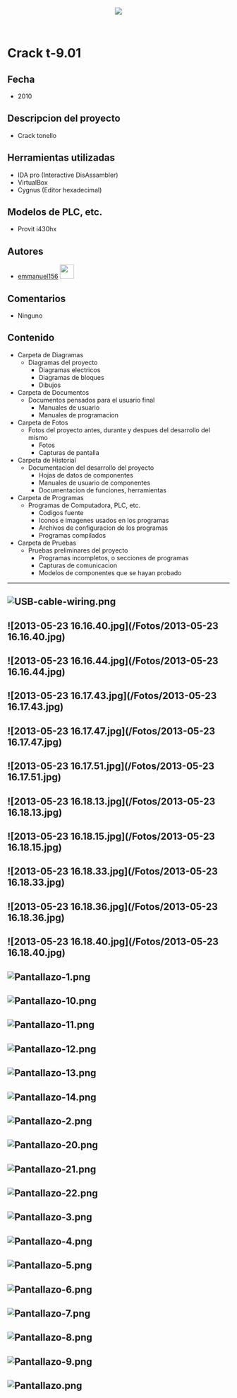 <br/>
<p align="center">
  <img src="https://avatars2.githubusercontent.com/u/15052789?v=3&s=200">
</p>
<br/>

# Crack t-9.01

## Fecha
* 2010

## Descripcion del proyecto
* Crack tonello

## Herramientas utilizadas
* IDA pro (Interactive DisAssambler)
* VirtualBox
* Cygnus (Editor hexadecimal)

## Modelos de PLC, etc.
* Provit i430hx

## Autores
* <a href="http://www.github.com/emmanuel156">emmanuel156</a> <img src="https://avatars0.githubusercontent.com/u/15036095?v=3" height="32" width="32">

## Comentarios
* Ninguno

## Contenido
* Carpeta de Diagramas
	* Diagramas del proyecto
		* Diagramas electricos
		* Diagramas de bloques
		* Dibujos
* Carpeta de Documentos
	* Documentos pensados para el usuario final
		* Manuales de usuario
		* Manuales de programacion
* Carpeta de Fotos
	* Fotos del proyecto antes, durante y despues del desarrollo del mismo
		* Fotos
		* Capturas de pantalla
* Carpeta de Historial
	* Documentacion del desarrollo del proyecto
		* Hojas de datos de componentes
		* Manuales de usuario de componentes
		* Documentacion de funciones, herramientas
* Carpeta de Programas
	* Programas de Computadora, PLC, etc. 
		* Codigos fuente
		* Iconos e imagenes usados en los programas
		* Archivos de configuracion de los programas
		* Programas compilados
* Carpeta de Pruebas
	* Pruebas preliminares del proyecto
		* Programas incompletos, o secciones de programas
		* Capturas de comunicacion
		* Modelos de componentes que se hayan probado

---
![USB-cable-wiring.png](/Diagramas/USB-cable-wiring.png)
---
![2013-05-23 16.16.40.jpg](/Fotos/2013-05-23 16.16.40.jpg)
---
![2013-05-23 16.16.44.jpg](/Fotos/2013-05-23 16.16.44.jpg)
---
![2013-05-23 16.17.43.jpg](/Fotos/2013-05-23 16.17.43.jpg)
---
![2013-05-23 16.17.47.jpg](/Fotos/2013-05-23 16.17.47.jpg)
---
![2013-05-23 16.17.51.jpg](/Fotos/2013-05-23 16.17.51.jpg)
---
![2013-05-23 16.18.13.jpg](/Fotos/2013-05-23 16.18.13.jpg)
---
![2013-05-23 16.18.15.jpg](/Fotos/2013-05-23 16.18.15.jpg)
---
![2013-05-23 16.18.33.jpg](/Fotos/2013-05-23 16.18.33.jpg)
---
![2013-05-23 16.18.36.jpg](/Fotos/2013-05-23 16.18.36.jpg)
---
![2013-05-23 16.18.40.jpg](/Fotos/2013-05-23 16.18.40.jpg)
---
![Pantallazo-1.png](/Fotos/Pantallazo-1.png)
---
![Pantallazo-10.png](/Fotos/Pantallazo-10.png)
---
![Pantallazo-11.png](/Fotos/Pantallazo-11.png)
---
![Pantallazo-12.png](/Fotos/Pantallazo-12.png)
---
![Pantallazo-13.png](/Fotos/Pantallazo-13.png)
---
![Pantallazo-14.png](/Fotos/Pantallazo-14.png)
---
![Pantallazo-2.png](/Fotos/Pantallazo-2.png)
---
![Pantallazo-20.png](/Fotos/Pantallazo-20.png)
---
![Pantallazo-21.png](/Fotos/Pantallazo-21.png)
---
![Pantallazo-22.png](/Fotos/Pantallazo-22.png)
---
![Pantallazo-3.png](/Fotos/Pantallazo-3.png)
---
![Pantallazo-4.png](/Fotos/Pantallazo-4.png)
---
![Pantallazo-5.png](/Fotos/Pantallazo-5.png)
---
![Pantallazo-6.png](/Fotos/Pantallazo-6.png)
---
![Pantallazo-7.png](/Fotos/Pantallazo-7.png)
---
![Pantallazo-8.png](/Fotos/Pantallazo-8.png)
---
![Pantallazo-9.png](/Fotos/Pantallazo-9.png)
---
![Pantallazo.png](/Fotos/Pantallazo.png)
---
